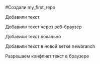 #Создали my_first_repo

Добавили текст

Добавили текст через веб-браузер

Добавили текст локально

 Добавили текст в новой ветке newbranch

 Разрешаем конфликт текст в браузере
